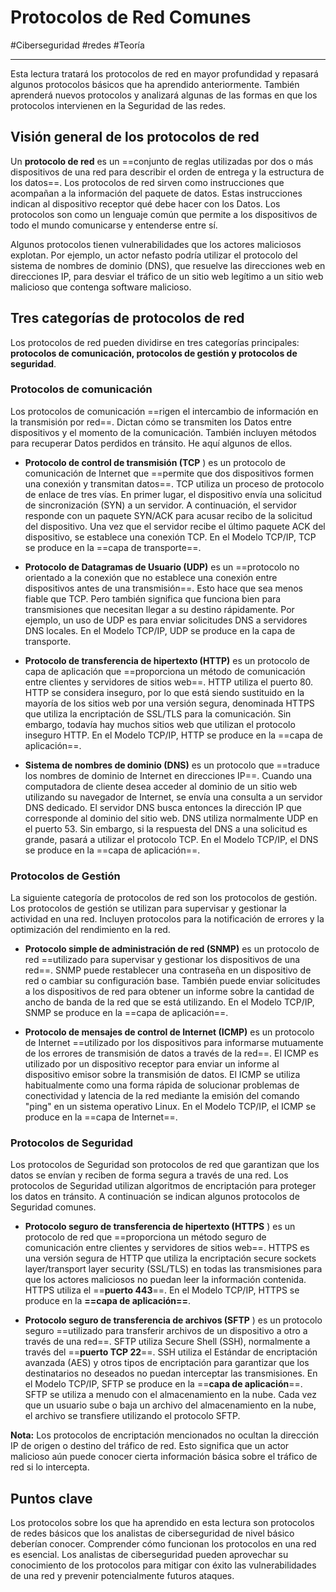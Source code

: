 # Protocolos de Red Comunes
#Ciberseguridad #redes #Teoría 

---

Esta lectura tratará los protocolos de red en mayor profundidad y repasará algunos protocolos básicos que ha aprendido anteriormente. También aprenderá nuevos protocolos y analizará algunas de las formas en que los protocolos intervienen en la Seguridad de las redes.
## Visión general de los protocolos de red

Un **protocolo de red** es un ==conjunto de reglas utilizadas por dos o más dispositivos de una red para describir el orden de entrega y la estructura de los datos==. Los protocolos de red sirven como instrucciones que acompañan a la información del paquete de datos. Estas instrucciones indican al dispositivo receptor qué debe hacer con los Datos. Los protocolos son como un lenguaje común que permite a los dispositivos de todo el mundo comunicarse y entenderse entre sí.

Algunos protocolos tienen vulnerabilidades que los actores maliciosos explotan. Por ejemplo, un actor nefasto podría utilizar el protocolo del sistema de nombres de dominio (DNS), que resuelve las direcciones web en direcciones IP, para desviar el tráfico de un sitio web legítimo a un sitio web malicioso que contenga software malicioso.
## Tres categorías de protocolos de red

Los protocolos de red pueden dividirse en tres categorías principales: **protocolos de comunicación, protocolos de gestión y protocolos de seguridad**. 
### **Protocolos de comunicación**

Los protocolos de comunicación ==rigen el intercambio de información en la transmisión por red==. Dictan cómo se transmiten los Datos entre dispositivos y el momento de la comunicación. También incluyen métodos para recuperar Datos perdidos en tránsito. He aquí algunos de ellos.

- **Protocolo de control de transmisión (TCP** ) es un protocolo de comunicación de Internet que ==permite que dos dispositivos formen una conexión y transmitan datos==. TCP utiliza un proceso de protocolo de enlace de tres vías. En primer lugar, el dispositivo envía una solicitud de sincronización (SYN) a un servidor. A continuación, el servidor responde con un paquete SYN/ACK para acusar recibo de la solicitud del dispositivo. Una vez que el servidor recibe el último paquete ACK del dispositivo, se establece una conexión TCP. En el Modelo TCP/IP, TCP se produce en la ==capa de transporte==.

- **Protocolo de Datagramas de Usuario (UDP)** es un ==protocolo no orientado a la conexión que no establece una conexión entre dispositivos antes de una transmisión==. Esto hace que sea menos fiable que TCP. Pero también significa que funciona bien para transmisiones que necesitan llegar a su destino rápidamente. Por ejemplo, un uso de UDP es para enviar solicitudes DNS a servidores DNS locales. En el Modelo TCP/IP, UDP se produce en la capa de transporte.

- **Protocolo de transferencia de hipertexto (HTTP)** es un protocolo de capa de aplicación que ==proporciona un método de comunicación entre clientes y servidores de sitios web==. HTTP utiliza el puerto 80. HTTP se considera inseguro, por lo que está siendo sustituido en la mayoría de los sitios web por una versión segura, denominada HTTPS que utiliza la encriptación de SSL/TLS para la comunicación. Sin embargo, todavía hay muchos sitios web que utilizan el protocolo inseguro HTTP. En el Modelo TCP/IP, HTTP se produce en la ==capa de aplicación==.

- **Sistema de nombres de dominio (DNS)** es un protocolo que ==traduce los nombres de dominio de Internet en direcciones IP==. Cuando una computadora de cliente desea acceder al dominio de un sitio web utilizando su navegador de Internet, se envía una consulta a un servidor DNS dedicado. El servidor DNS busca entonces la dirección IP que corresponde al dominio del sitio web. DNS utiliza normalmente UDP en el puerto 53. Sin embargo, si la respuesta del DNS a una solicitud es grande, pasará a utilizar el protocolo TCP. En el Modelo TCP/IP, el DNS se produce en la ==capa de aplicación==.
### **Protocolos de Gestión**

La siguiente categoría de protocolos de red son los protocolos de gestión. Los protocolos de gestión se utilizan para supervisar y gestionar la actividad en una red. Incluyen protocolos para la notificación de errores y la optimización del rendimiento en la red.

- **Protocolo simple de administración de red (SNMP)** es un protocolo de red ==utilizado para supervisar y gestionar los dispositivos de una red==. SNMP puede restablecer una contraseña en un dispositivo de red o cambiar su configuración base. También puede enviar solicitudes a los dispositivos de red para obtener un informe sobre la cantidad de ancho de banda de la red que se está utilizando. En el Modelo TCP/IP, SNMP se produce en la ==capa de aplicación==.

- **Protocolo de mensajes de control de Internet (ICMP)** es un protocolo de Internet ==utilizado por los dispositivos para informarse mutuamente de los errores de transmisión de datos a través de la red==. El ICMP es utilizado por un dispositivo receptor para enviar un informe al dispositivo emisor sobre la transmisión de datos. El ICMP se utiliza habitualmente como una forma rápida de solucionar problemas de conectividad y latencia de la red mediante la emisión del comando "ping" en un sistema operativo Linux. En el Modelo TCP/IP, el ICMP se produce en la ==capa de Internet==.
### **Protocolos de Seguridad**

Los protocolos de Seguridad son protocolos de red que garantizan que los datos se envían y reciben de forma segura a través de una red. Los protocolos de Seguridad utilizan algoritmos de encriptación para proteger los datos en tránsito. A continuación se indican algunos protocolos de Seguridad comunes.

- **Protocolo seguro de transferencia de hipertexto (HTTPS** ) es un protocolo de red que ==proporciona un método seguro de comunicación entre clientes y servidores de sitios web==. HTTPS es una versión segura de HTTP que utiliza la encriptación secure sockets layer/transport layer security (SSL/TLS) en todas las transmisiones para que los actores maliciosos no puedan leer la información contenida. HTTPS utiliza el ==**puerto 443**==. En el Modelo TCP/IP, HTTPS se produce en la **==capa de aplicación==**.

- **Protocolo seguro de transferencia de archivos (SFTP** ) es un protocolo seguro ==utilizado para transferir archivos de un dispositivo a otro a través de una red==. SFTP utiliza Secure Shell (SSH), normalmente a través del ==**puerto TCP 22**==. SSH utiliza el Estándar de encriptación avanzada (AES) y otros tipos de encriptación para garantizar que los destinatarios no deseados no puedan interceptar las transmisiones. En el Modelo TCP/IP, SFTP se produce en la ==**capa de aplicación**==. SFTP se utiliza a menudo con el almacenamiento en la nube. Cada vez que un usuario sube o baja un archivo del almacenamiento en la nube, el archivo se transfiere utilizando el protocolo SFTP.

**Nota:** Los protocolos de encriptación mencionados no ocultan la dirección IP de origen o destino del tráfico de red. Esto significa que un actor malicioso aún puede conocer cierta información básica sobre el tráfico de red si lo intercepta.
## Puntos clave

Los protocolos sobre los que ha aprendido en esta lectura son protocolos de redes básicos que los analistas de ciberseguridad de nivel básico deberían conocer. Comprender cómo funcionan los protocolos en una red es esencial. Los analistas de ciberseguridad pueden aprovechar su conocimiento de los protocolos para mitigar con éxito las vulnerabilidades de una red y prevenir potencialmente futuros ataques.